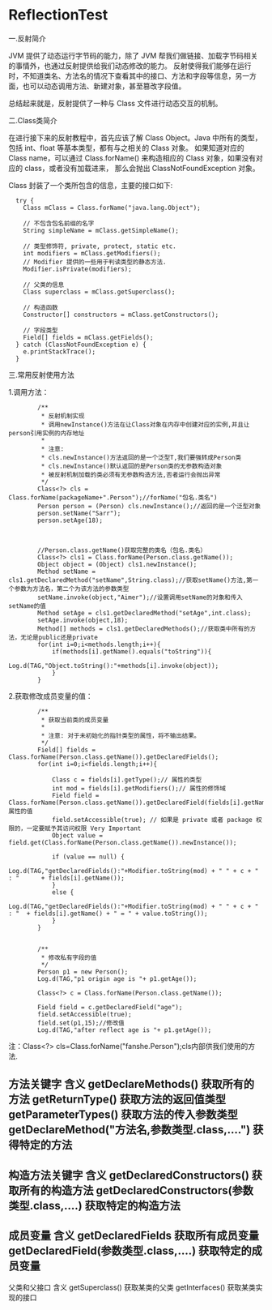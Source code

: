 # ReflectionTest

一.反射简介

JVM 提供了动态运行字节码的能力，除了 JVM 帮我们做链接、加载字节码相关的事情外，也通过反射提供给我们动态修改的能力。
反射使得我们能够在运行时，不知道类名、方法名的情况下查看其中的接口、方法和字段等信息，另一方面，也可以动态调用方法、新建对象，甚至篡改字段值。

总结起来就是，反射提供了一种与 Class 文件进行动态交互的机制。


二.Class类简介

在进行接下来的反射教程中，首先应该了解 Class Object。Java 中所有的类型，包括 int、float 等基本类型，都有与之相关的 Class 对象。
如果知道对应的 Class name，可以通过 Class.forName() 来构造相应的 Class 对象，如果没有对应的 class，或者没有加载进来，
那么会抛出 ClassNotFoundException 对象。

Class 封装了一个类所包含的信息，主要的接口如下:

      try {
        Class mClass = Class.forName("java.lang.Object");

        // 不包含包名前缀的名字
        String simpleName = mClass.getSimpleName();

        // 类型修饰符, private, protect, static etc.
        int modifiers = mClass.getModifiers();
        // Modifier 提供的一些用于判读类型的静态方法.
        Modifier.isPrivate(modifiers);

        // 父类的信息
        Class superclass = mClass.getSuperclass();

        // 构造函数
        Constructor[] constructors = mClass.getConstructors();

        // 字段类型
        Field[] fields = mClass.getFields();
      } catch (ClassNotFoundException e) {
        e.printStackTrace();
      }


三.常用反射使用方法

1.调用方法：

            /**
             * 反射机制实现
             * 调用newInstance()方法在让Class对象在内存中创建对应的实例,并且让person引用实例的内存地址
             *
             * 注意:
             * cls.newInstance()方法返回的是一个泛型T,我们要强转成Person类
             * cls.newInstance()默认返回的是Person类的无参数构造对象
             * 被反射机制加载的类必须有无参数构造方法,否者运行会抛出异常
             */
            Class<?> cls = Class.forName(packageName+".Person");//forName("包名.类名")
            Person person = (Person) cls.newInstance();//返回的是一个泛型对象
            person.setName("Sarr");
            person.setAge(18);
            
            
            
            //Person.class.getName()获取完整的类名（包名.类名）
            Class<?> cls1 = Class.forName(Person.class.getName());
            Object object = (Object) cls1.newInstance();
            Method setName = cls1.getDeclaredMethod("setName",String.class);//获取setName()方法,第一个参数为方法名，第二个为该方法的参数类型
            setName.invoke(object,"Aimer");//设置调用setName的对象和传入setName的值
            Method setAge = cls1.getDeclaredMethod("setAge",int.class);
            setAge.invoke(object,18);
            Method[] methods = cls1.getDeclaredMethods();//获取类中所有的方法，无论是public还是private
            for(int i=0;i<methods.length;i++){
                if(methods[i].getName().equals("toString")){
                    Log.d(TAG,"Object.toString():"+methods[i].invoke(object));
                }
            } 

2.获取修改成员变量的值：

            /**
             * 获取当前类的成员变量
             *
             * 注意: 对于未初始化的指针类型的属性，将不输出结果。
             */
            Field[] fields = Class.forName(Person.class.getName()).getDeclaredFields();
            for(int i=0;i<fields.length;i++){

                Class c = fields[i].getType();// 属性的类型
                int mod = fields[i].getModifiers();// 属性的修饰域
                Field field = Class.forName(Person.class.getName()).getDeclaredField(fields[i].getName());// 属性的值
                field.setAccessible(true); // 如果是 private 或者 package 权限的，一定要赋予其访问权限 Very Important
                Object value = field.get(Class.forName(Person.class.getName()).newInstance());

                if (value == null) {
                    Log.d(TAG,"getDeclaredFields():"+Modifier.toString(mod) + " " + c + " : "      + fields[i].getName());
                }
                else {
                    Log.d(TAG,"getDeclaredFields():"+Modifier.toString(mod) + " " + c + " : "  + fields[i].getName() + " = " + value.toString());
                }
            }


            /**
             * 修改私有字段的值
             */
            Person p1 = new Person();
            Log.d(TAG,"p1 origin age is "+ p1.getAge());

            Class<?> c = Class.forName(Person.class.getName());

            Field field = c.getDeclaredField("age");
            field.setAccessible(true);
            field.set(p1,15);//修改值
            Log.d(TAG,"after reflect age is "+ p1.getAge());



注：Class<?> cls=Class.forName("fanshe.Person");cls内部供我们使用的方法.

方法关键字	含义
getDeclareMethods()	获取所有的方法
getReturnType()	获取方法的返回值类型
getParameterTypes()	获取方法的传入参数类型
getDeclareMethod("方法名,参数类型.class,....")	获得特定的方法
-
构造方法关键字	含义
getDeclaredConstructors()	获取所有的构造方法
getDeclaredConstructors(参数类型.class,....)	获取特定的构造方法
-
成员变量	含义
getDeclaredFields	获取所有成员变量
getDeclaredField(参数类型.class,....)	获取特定的成员变量
-
父类和父接口	含义
getSuperclass()	获取某类的父类
getInterfaces()	获取某类实现的接口














